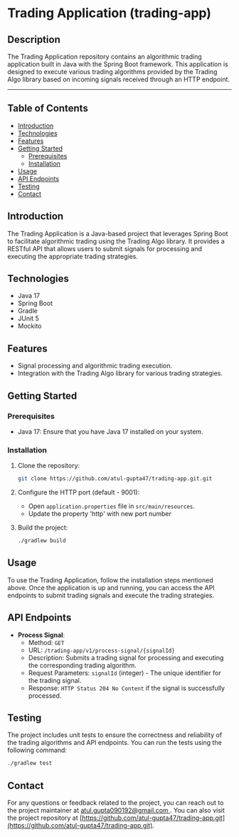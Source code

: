 # Trading Application (trading-app)

## Description

The Trading Application repository contains an algorithmic trading application built in Java with the Spring Boot framework. This application is designed to execute various trading algorithms provided by the Trading Algo library based on incoming signals received through an HTTP endpoint.

---

## Table of Contents

- [Introduction](#introduction)
- [Technologies](#technologies)
- [Features](#features)
- [Getting Started](#getting-started)
    - [Prerequisites](#prerequisites)
    - [Installation](#installation)
- [Usage](#usage)
- [API Endpoints](#api-endpoints)
- [Testing](#testing)
- [Contact](#contact)

## Introduction

The Trading Application is a Java-based project that leverages Spring Boot to facilitate algorithmic trading using the Trading Algo library. It provides a RESTful API that allows users to submit signals for processing and executing the appropriate trading strategies.

## Technologies

- Java 17
- Spring Boot
- Gradle
- JUnit 5
- Mockito

## Features

- Signal processing and algorithmic trading execution.
- Integration with the Trading Algo library for various trading strategies.

## Getting Started

### Prerequisites

- Java 17: Ensure that you have Java 17 installed on your system.

### Installation

1. Clone the repository:

   ```bash
   git clone https://github.com/atul-gupta47/trading-app.git.git
   ```

2. Configure the HTTP port (default - 9001):

    - Open `application.properties` file in `src/main/resources`.
    - Update the property 'http' with new port number

3. Build the project:

   ```bash
   ./gradlew build
   ```

## Usage

To use the Trading Application, follow the installation steps mentioned above. Once the application is up and running, you can access the API endpoints to submit trading signals and execute the trading strategies.

## API Endpoints

- **Process Signal**:
    - Method: `GET`
    - URL: `/trading-app/v1/process-signal/{signalId}`
    - Description: Submits a trading signal for processing and executing the corresponding trading algorithm.
    - Request Parameters: `signalId` (integer) - The unique identifier for the trading signal.
    - Response: `HTTP Status 204 No Content` if the signal is successfully processed.

## Testing

The project includes unit tests to ensure the correctness and reliability of the trading algorithms and API endpoints. You can run the tests using the following command:

```bash
./gradlew test
```

## Contact

For any questions or feedback related to the project, you can reach out to the project maintainer at [atul.gupta090192@gmail.com
](mailto:atul.gupta090192@gmail.com
). You can also visit the project repository at [https://github.com/atul-gupta47/trading-app.git](https://github.com/atul-gupta47/trading-app.git).